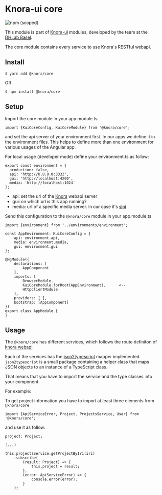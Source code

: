 # Knora-ui core
![npm (scoped)](https://img.shields.io/npm/v/@knora/core.svg)

This module is part of [Knora-ui](https://github.com/dhlab-basel/Knora-ui) modules, developed by the team at the [DHLab Basel](http://dhlab.unibas.ch).

The core module contains every service to use Knora's RESTful webapi.

## Install
`$ yarn add @knora/core`

OR

`$ npm install @knora/core`


## Setup
Import the core module in your app.module.ts 

`import {KuiCoreConfig, KuiCoreModule} from '@knora/core';`

and set the api server of your environment first. In our apps we define it in the environment files. This helps to define more than one environment for various usages of the Angular app.

For local usage (developer mode) define your environment.ts as follow: 

```
export const environment = {
  production: false,
  api: 'http://0.0.0.0:3333',
  gui: 'http://localhost:4200',
  media: 'http://localhost:1024'
};
```

- api: set the url of the [Knora](https://www.knora.org) webapi server
- gui: on which url is this app running?
- media: url of a specific media server. In our case it's [sipi](http://www.sipi.io)

Send this configuration to the `@knora/core` module in your app.module.ts

```
import {environment} from '../environments/environment';

const AppEnvironment: KuiCoreConfig = {
    api: environment.api,
    media: environment.media,
    gui: environment.gui
};

@NgModule({
    declarations: [
        AppComponent
    ],
    imports: [
        BrowserModule,
        KuiCoreModule.forRoot(AppEnvironment),      <--
        HttpClientModule
    ],
    providers: [ ],
    bootstrap: [AppComponent]
})
export class AppModule {
}
```

## Usage
The `@knora/core` has different services, which follows the route definiton of [knora webapi](https://docs.knora.org)

Each of the services has the [json2typescript](https://www.npmjs.com/package/json2typescript) mapper implemented.
`json2typescript` is a small package containing a helper class that maps JSON objects to an instance of a TypeScript class.


That means that you have to import the service and the type classes into your component.

For example:

To get project information you have to import at least three elements from `@knora/core`

`import {ApiServiceError, Project, ProjectsService, User} from '@knora/core';`

and use it as follow:

```
project: Project;

(...)

this.projectsService.getProjectByIri(iri)
    .subscribe(
        (result: Project) => {
            this.project = result;
        },
        (error: ApiServiceError) => {
            console.error(error);
        }
    );
```

<!--
### Error handling
-->


